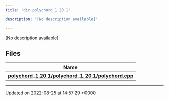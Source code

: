 ```yaml
---
title: 'dir polychord_1.20.1'

description: "[No description available]"

---
```







[No description available]

## Files

| Name           |
| -------------- |
| **[polychord_1.20.1/polychord_1.20.1/polychord.cpp](/documentation/code/files/polychord__1_820_81_2polychord_8cpp/#file-polychord-polychordcpp)**  |






-------------------------------

Updated on 2022-08-25 at 14:57:29 +0000

